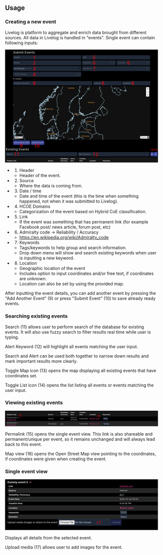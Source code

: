 
## Usage

### Creating a new event

Livelog is platform to aggregate and enrich data brought from different sources.
All data in Livelog is handled in "events". Single event can contain following inputs:


![PVARKI-livelogi-ohje](PVARKI-livelogi-ohje.jpg)

- 1. Header
	- Header of the event.
- 2. Source
	- Where the data is coming from.
- 3. Date / time
	- Date and time of the event (this is the time when something happened, not when it was submitted to Livelog).
- 4. HCOE Domains
	- Categorization of the event based on Hybrid CoE classification.
- 5. Link
	- If the event was something that has permanent link (for example Facebook post/ news article, forum post, etc)
- 6. Admiralty code -> Reliability / Accuracy
	- https://en.wikipedia.org/wiki/Admiralty_code
- 7. Keywords
	- Tags/keywords to help group and search information.
	- Drop down menu will show and search existing keywords when user is inputting a new keyword.
- 8. Location
	- Geographic location of the event
	- Includes option to input coordinates and/or free text, if coordinates are unknown.
	- Location can also be set by using the provided map.



After inputting the event details, you can add another event by pressing the "Add Another Event" (9) or press "Submit Event" (10) to save already ready events.



### Searching existing events


Search (11) allows user to perform search of the database for existing events. It will also use fuzzy search to filter results real time while user is typing.

Alert Keyword (12) will highlight all events matching the user input.

Search and Alert can be used both together to narrow down results and mark important results more clearly.

Toggle Map icon (13) opens the map displaying all existing events that have coordinates set.

Toggle List icon (14) opens the list listing all events or events matching the user input.


### Viewing existing events


![PVARKI-livelogi-ohje-2](PVARKI-livelogi-ohje-2.jpg)

Permalink (15) opens the single event view. This link is also shareable and permanent/unique per event, so it remains unchanged and will always lead back to this event.

Map view (16) opens the Open Street Map view pointing to the coordinates, if coordinates were given when creating the event.

### Single event view


![PVARKI-livelogi-ohje-3](PVARKI-livelogi-ohje-3.jpg)

Displays all details from the selected event.

Upload media (17) allows user to add images for the event.